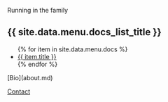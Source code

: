 
Running in the family
<h2>{{ site.data.menu.docs_list_title }}</h2>
<ul>
   {% for item in site.data.menu.docs %}
      <li><a href="{{ item.url }}">{{ item.title }}</a></li>
   {% endfor %}
</ul>
[Bio](about.md)

[Contact](contact.md)
